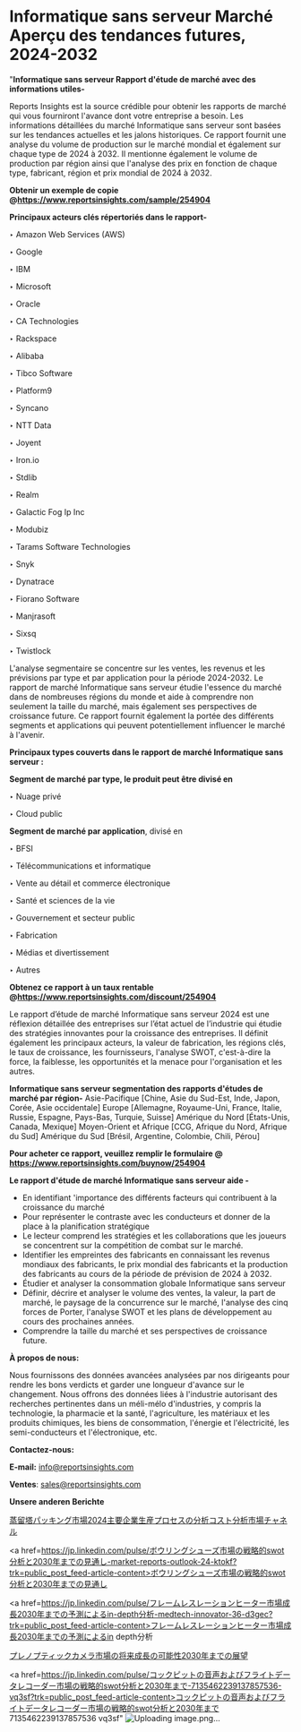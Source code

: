 # Informatique sans serveur Marché Aperçu des tendances futures, 2024-2032

"<strong>Informatique sans serveur Rapport d'étude de marché avec des informations utiles-</strong>

Reports Insights est la source crédible pour obtenir les rapports de marché qui vous fourniront l'avance dont votre entreprise a besoin. Les informations détaillées du marché Informatique sans serveur sont basées sur les tendances actuelles et les jalons historiques. Ce rapport fournit une analyse du volume de production sur le marché mondial et également sur chaque type de 2024 à 2032. Il mentionne également le volume de production par région ainsi que l'analyse des prix en fonction de chaque type, fabricant, région et prix mondial de 2024 à 2032.

<strong><b>Obtenir un exemple de copie @</b></strong><a href=https://www.reportsinsights.com/sample/254904><strong><b>https://www.reportsinsights.com/sample/254904</b></strong></a>

<b>Principaux acteurs clés répertoriés dans le rapport-</b>

<b> </b>‣ Amazon Web Services (AWS)

‣ Google

‣ IBM

‣ Microsoft

‣ Oracle

‣ CA Technologies

‣ Rackspace

‣ Alibaba

‣ Tibco Software

‣ Platform9

‣ Syncano

‣ NTT Data

‣ Joyent

‣ Iron.io

‣ Stdlib

‣ Realm

‣ Galactic Fog Ip Inc

‣ Modubiz

‣ Tarams Software Technologies

‣ Snyk

‣ Dynatrace

‣ Fiorano Software

‣ Manjrasoft

‣ Sixsq

‣ Twistlock

L'analyse segmentaire se concentre sur les ventes, les revenus et les prévisions par type et par application pour la période 2024-2032. Le rapport de marché Informatique sans serveur étudie l'essence du marché dans de nombreuses régions du monde et aide à comprendre non seulement la taille du marché, mais également ses perspectives de croissance future. Ce rapport fournit également la portée des différents segments et applications qui peuvent potentiellement influencer le marché à l'avenir.

<strong>Principaux types couverts dans le rapport de marché Informatique sans serveur :</strong>

<strong>Segment de marché par type, le produit peut être divisé en</strong>

‣ Nuage privé

‣ Cloud public

<strong>Segment de marché par application</strong>, divisé en

‣ BFSI

‣ Télécommunications et informatique

‣ Vente au détail et commerce électronique

‣ Santé et sciences de la vie

‣ Gouvernement et secteur public

‣ Fabrication

‣ Médias et divertissement

‣ Autres

<strong><b>Obtenez ce rapport à un taux rentable @</b></strong><a href=https://www.reportsinsights.com/discount/254904><strong><b>https://www.reportsinsights.com/discount/254904</b></strong></a>

Le rapport d’étude de marché Informatique sans serveur 2024 est une réflexion détaillée des entreprises sur l’état actuel de l’industrie qui étudie des stratégies innovantes pour la croissance des entreprises. Il définit également les principaux acteurs, la valeur de fabrication, les régions clés, le taux de croissance, les fournisseurs, l'analyse SWOT, c'est-à-dire la force, la faiblesse, les opportunités et la menace pour l'organisation et les autres.

<strong>Informatique sans serveur segmentation des rapports d'études de marché par région-</strong>
Asie-Pacifique [Chine, Asie du Sud-Est, Inde, Japon, Corée, Asie occidentale]
Europe [Allemagne, Royaume-Uni, France, Italie, Russie, Espagne, Pays-Bas, Turquie, Suisse]
Amérique du Nord [États-Unis, Canada, Mexique]
Moyen-Orient et Afrique [CCG, Afrique du Nord, Afrique du Sud]
Amérique du Sud [Brésil, Argentine, Colombie, Chili, Pérou]

<strong>Pour acheter ce rapport, veuillez remplir le formulaire @   <a href=https://www.reportsinsights.com/buynow/254904>https://www.reportsinsights.com/buynow/254904</a></strong>

<strong>Le rapport d'étude de marché Informatique sans serveur aide -</strong>
<ul>
  <li>En identifiant 'importance des différents facteurs qui contribuent à la croissance du marché</li>
  <li>Pour représenter le contraste avec les conducteurs et donner de la place à la planification stratégique</li>
  <li>Le lecteur comprend les stratégies et les collaborations que les joueurs se concentrent sur la compétition de combat sur le marché.</li>
  <li>Identifier les empreintes des fabricants en connaissant les revenus mondiaux des fabricants, le prix mondial des fabricants et la production des fabricants au cours de la période de prévision de 2024 à 2032.</li>
  <li>Étudier et analyser la consommation globale Informatique sans serveur</li>
  <li>Définir, décrire et analyser le volume des ventes, la valeur, la part de marché, le paysage de la concurrence sur le marché, l'analyse des cinq forces de Porter, l'analyse SWOT et les plans de développement au cours des prochaines années.</li>
  <li>Comprendre la taille du marché et ses perspectives de croissance future.</li>
</ul>
<strong>À propos de nous:</strong>

Nous fournissons des données avancées analysées par nos dirigeants pour rendre les bons verdicts et garder une longueur d'avance sur le changement. Nous offrons des données liées à l'industrie autorisant des recherches pertinentes dans un méli-mélo d'industries, y compris la technologie, la pharmacie et la santé, l'agriculture, les matériaux et les produits chimiques, les biens de consommation, l'énergie et l'électricité, les semi-conducteurs et l'électronique, etc.

<strong>Contactez-nous:</strong>

<strong>E-mail:</strong> <a href=mailto:info@reportsinsights.com>info@reportsinsights.com</a>

<strong>Ventes</strong>: <a href=mailto:sales@reportsinsights.com>sales@reportsinsights.com</a>

<strong>Unsere anderen Berichte</strong>

<a href=https://www.linkedin.com/pulse/蒸留塔パッキング市場2024主要企業生産プロセスの分析コスト分析市場チャネル-reports-insights-expert-qopcf/>蒸留塔パッキング市場2024主要企業生産プロセスの分析コスト分析市場チャネル</a>

<a href=https://jp.linkedin.com/pulse/ボウリングシューズ市場の戦略的swot分析と2030年までの見通し-market-reports-outlook-24-ktokf?trk=public_post_feed-article-content>ボウリングシューズ市場の戦略的swot分析と2030年までの見通し</a>

<a href=https://jp.linkedin.com/pulse/フレームレスレーションヒーター市場成長2030年までの予測によるin-depth分析-medtech-innovator-36-d3gec?trk=public_post_feed-article-content>フレームレスレーションヒーター市場成長2030年までの予測によるin depth分析</a>

<a href=https://www.linkedin.com/pulse/プレノプティックカメラ市場の将来成長の可能性2030年までの展望-reportsinsights-pvt-ltd-dodjf/>プレノプティックカメラ市場の将来成長の可能性2030年までの展望</a>

<a href=https://jp.linkedin.com/pulse/コックピットの音声およびフライトデータレコーダー市場の戦略的swot分析と2030年まで-7135462239137857536-vq3sf?trk=public_post_feed-article-content>コックピットの音声およびフライトデータレコーダー市場の戦略的swot分析と2030年まで 7135462239137857536 vq3sf</a>"
![Uploading image.png…]()
